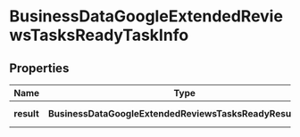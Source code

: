 # BusinessDataGoogleExtendedReviewsTasksReadyTaskInfo

## Properties

| Name | Type | Description | Notes |
|------------ | ------------- | ------------- | -------------|
**result** | **BusinessDataGoogleExtendedReviewsTasksReadyResultInfo[]** | array of results |[optional]|